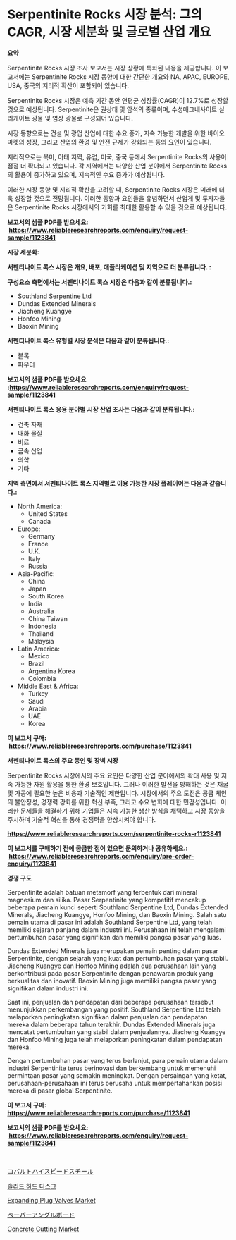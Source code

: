 <p><h1>Serpentinite Rocks 시장 분석: 그의 CAGR, 시장 세분화 및 글로벌 산업 개요</h1></p><p><strong>요약</strong></p>
<p><p>Serpentinite Rocks 시장 조사 보고서는 시장 상황에 특화된 내용을 제공합니다. 이 보고서에는 Serpentinite Rocks 시장 동향에 대한 간단한 개요와 NA, APAC, EUROPE, USA, 중국의 지리적 확산이 포함되어 있습니다.</p><p>Serpentinite Rocks 시장은 예측 기간 동안 연평균 성장률(CAGR)이 12.7%로 성장할 것으로 예상됩니다. Serpentinite은 권상태 및 암석의 종류이며, 수성매그네사이트 실리케이트 광물 및 염상 광물로 구성되어 있습니다.</p><p>시장 동향으로는 건설 및 광업 산업에 대한 수요 증가, 지속 가능한 개발을 위한 바이오마켓의 성장, 그리고 산업의 환경 및 안전 규제가 강화되는 등의 요인이 있습니다.</p><p>지리적으로는 북미, 아태 지역, 유럽, 미국, 중국 등에서 Serpentinite Rocks의 사용이 점점 더 확대되고 있습니다. 각 지역에서는 다양한 산업 분야에서 Serpentinite Rocks의 활용이 증가하고 있으며, 지속적인 수요 증가가 예상됩니다.</p><p>이러한 시장 동향 및 지리적 확산을 고려할 때, Serpentinite Rocks 시장은 미래에 더욱 성장할 것으로 전망됩니다. 이러한 동향과 요인들을 유념하면서 산업계 및 투자자들은 Serpentinite Rocks 시장에서의 기회를 최대한 활용할 수 있을 것으로 예상됩니다.</p></p>
<p><strong>보고서의 샘플 PDF를 받으세요: &nbsp;<a href="https://www.reliableresearchreports.com/enquiry/request-sample/1123841">https://www.reliableresearchreports.com/enquiry/request-sample/1123841</a></strong></p>
<p><strong>시장 세분화:</strong></p>
<p><strong> 서펜티나이트 록스 시장은 개요, 배포, 애플리케이션 및 지역으로 더 분류됩니다. :</strong></p>
<p><strong>구성요소 측면에서는 서펜티나이트 록스 시장은 다음과 같이 분류됩니다.:</strong></p>
<p><ul><li>Southland Serpentine Ltd</li><li>Dundas Extended Minerals</li><li>Jiacheng Kuangye</li><li>Honfoo Mining</li><li>Baoxin Mining</li></ul></p>
<p><strong> 서펜티나이트 록스 유형별 시장 분석은 다음과 같이 분류됩니다.:</strong></p>
<p><ul><li>블록</li><li>파우더</li></ul></p>
<p><strong>보고서의 샘플 PDF를 받으세요 :<a href="https://www.reliableresearchreports.com/enquiry/request-sample/1123841">https://www.reliableresearchreports.com/enquiry/request-sample/1123841</a></strong></p>
<p><strong> 서펜티나이트 록스 응용 분야별 시장 산업 조사는 다음과 같이 분류됩니다.:</strong></p>
<p><ul><li>건축 자재</li><li>내화 물질</li><li>비료</li><li>금속 산업</li><li>의학</li><li>기타</li></ul></p>
<p><strong>지역 측면에서 서펜티나이트 록스 지역별로 이용 가능한 시장 플레이어는 다음과 같습니다.:</strong></p>
<p><ul>
    <li>
        North America:
        <ul>
            <li>United States</li>
            <li>Canada</li>
        </ul>
    </li>
    <li>
        Europe:
        <ul>
            <li>Germany</li>
            <li>France</li>
            <li>U.K.</li>
            <li>Italy</li>
            <li>Russia</li>
        </ul>
    </li>
    <li>
        Asia-Pacific:
        <ul>
            <li>China</li>
            <li>Japan</li>
            <li>South Korea</li>
            <li>India</li>
            <li>Australia</li>
            <li>China Taiwan</li>
            <li>Indonesia</li>
            <li>Thailand</li>
            <li>Malaysia</li>
        </ul>
    </li>
    <li>
        Latin America:
        <ul>
            <li>Mexico</li>
            <li>Brazil</li>
            <li>Argentina Korea</li>
            <li>Colombia</li>
        </ul>
    </li>
    <li>
        Middle East & Africa:
        <ul>
            <li>Turkey</li>
            <li>Saudi</li>
            <li>Arabia</li>
            <li>UAE</li>
            <li>Korea</li>
        </ul>
    </li>
    </ul></p>
<p><strong>이 보고서 구매: &nbsp;<a href="https://www.reliableresearchreports.com/purchase/1123841">https://www.reliableresearchreports.com/purchase/1123841</a></strong></p>
<p><strong>서펜티나이트 록스의 주요 동인 및 장벽 시장</strong></p>
<p><p>Serpentinite Rocks 시장에서의 주요 요인은 다양한 산업 분야에서의 확대 사용 및 지속 가능한 자원 활용을 통한 환경 보호입니다. 그러나 이러한 발전을 방해하는 것은 채굴 및 가공에 필요한 높은 비용과 기술적인 제한입니다. 시장에서의 주요 도전은 공급 체인의 불안정성, 경쟁력 강화를 위한 혁신 부족, 그리고 수요 변화에 대한 민감성입니다. 이러한 문제들을 해결하기 위해 기업들은 지속 가능한 생산 방식을 채택하고 시장 동향을 주시하며 기술적 혁신을 통해 경쟁력을 향상시켜야 합니다.</p></p>
<p><strong><a href="https://www.reliableresearchreports.com/serpentinite-rocks-r1123841">https://www.reliableresearchreports.com/serpentinite-rocks-r1123841</a></strong></p>
<p><strong>이 보고서를 구매하기 전에 궁금한 점이 있으면 문의하거나 공유하세요.: &nbsp;<a href="https://www.reliableresearchreports.com/enquiry/pre-order-enquiry/1123841">https://www.reliableresearchreports.com/enquiry/pre-order-enquiry/1123841</a></strong></p>
<p><strong>경쟁 구도</strong></p>
<p><p>Serpentinite adalah batuan metamorf yang terbentuk dari mineral magnesium dan silika. Pasar Serpentinite yang kompetitif mencakup beberapa pemain kunci seperti Southland Serpentine Ltd, Dundas Extended Minerals, Jiacheng Kuangye, Honfoo Mining, dan Baoxin Mining. Salah satu pemain utama di pasar ini adalah Southland Serpentine Ltd, yang telah memiliki sejarah panjang dalam industri ini. Perusahaan ini telah mengalami pertumbuhan pasar yang signifikan dan memiliki pangsa pasar yang luas.</p><p>Dundas Extended Minerals juga merupakan pemain penting dalam pasar Serpentinite, dengan sejarah yang kuat dan pertumbuhan pasar yang stabil. Jiacheng Kuangye dan Honfoo Mining adalah dua perusahaan lain yang berkontribusi pada pasar Serpentinite dengan penawaran produk yang berkualitas dan inovatif. Baoxin Mining juga memiliki pangsa pasar yang signifikan dalam industri ini.</p><p>Saat ini, penjualan dan pendapatan dari beberapa perusahaan tersebut menunjukkan perkembangan yang positif. Southland Serpentine Ltd telah melaporkan peningkatan signifikan dalam penjualan dan pendapatan mereka dalam beberapa tahun terakhir. Dundas Extended Minerals juga mencatat pertumbuhan yang stabil dalam penjualannya. Jiacheng Kuangye dan Honfoo Mining juga telah melaporkan peningkatan dalam pendapatan mereka.</p><p>Dengan pertumbuhan pasar yang terus berlanjut, para pemain utama dalam industri Serpentinite terus berinovasi dan berkembang untuk memenuhi permintaan pasar yang semakin meningkat. Dengan persaingan yang ketat, perusahaan-perusahaan ini terus berusaha untuk mempertahankan posisi mereka di pasar global Serpentinite.</p></p>
<p><strong>이 보고서 구매: &nbsp; <a href="https://www.reliableresearchreports.com/purchase/1123841">https://www.reliableresearchreports.com/purchase/1123841</a></strong></p>
<p><strong>보고서의 샘플 PDF를 받으세요: &nbsp;<a href="https://www.reliableresearchreports.com/enquiry/request-sample/1123841">https://www.reliableresearchreports.com/enquiry/request-sample/1123841</a></strong><strong></strong></p>
<p>&nbsp;</p>
<p><p><a href="https://medium.com/@barrymundy88/%E3%82%B3%E3%83%90%E3%83%AB%E3%83%88%E9%AB%98%E9%80%9F%E9%8B%BC%E5%B8%82%E5%A0%B4%E3%81%AE%E8%A6%8F%E6%A8%A1%E3%81%A8%E5%B8%82%E5%A0%B4%E5%8B%95%E5%90%91-%E5%AE%8C%E5%85%A8%E3%81%AA%E6%A5%AD%E7%95%8C%E6%A6%82%E8%A6%81-2024%E5%B9%B4%E3%81%8B%E3%82%892031%E5%B9%B4-d388f4b18faf">コバルトハイスピードスチール</a></p><p><a href="https://github.com/fernandotryO5lson96765/Market-Research-Report-List-1/blob/main/153205124506.md">솔리드 하드 디스크</a></p><p><a href="https://github.com/dx0328/Market-Research-Report-List-2/blob/main/expanding-plug-valves-market.md">Expanding Plug Valves Market</a></p><p><a href="https://github.com/ReganWisoky2023/Market-Research-Report-List-1/blob/main/300234026422.md">ペーパーアングルボード</a></p><p><a href="https://github.com/Glendatilghmankmgz0rbhwpy/Market-Research-Report-List-2/blob/main/concrete-cutting-market.md">Concrete Cutting Market</a></p></p>